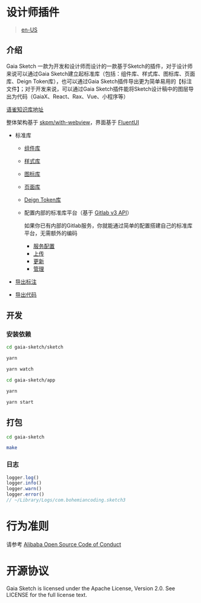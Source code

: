# 设计师插件

> [en-US](./README_en.md)

## 介绍

Gaia Sketch 一款为开发和设计师而设计的一款基于Sketch的插件，对于设计师来说可以通过Gaia Sketch建立起标准库（包括：组件库、样式库、图标库、页面库、Deign Token库），也可以通过Gaia Sketch插件导出更为简单易用的【标注文件】；对于开发来说，可以通过Gaia Sketch插件能将Sketch设计稿中的图层导出为代码（GaiaX、React、Rax、Vue、小程序等）

[语雀知识库地址](https://www.yuque.com/youku-gaia/gaia-sketch)

整体架构基于 [skpm/with-webview](https://github.com/skpm/with-webview)，界面基于 [FluentUI](https://github.com/microsoft/fluentui) 

* 标准库

  * [组件库](./docs/zh-CN/component.md)
  * [样式库](./docs/zh-CN/style.md)
  * [图标库](./docs/zh-CN/iconfont.md)
  * [页面库](./docs/zh-CN/page.md)
  * [Deign Token库](./docs/zh-CN/design-token.md)

  * 配置内部的标准库平台（基于 [Gitlab v3 API](https://gitlab.com/gitlab-org/gitlab-foss/-/tree/8-16-stable)）

    如果你已有内部的Gitlab服务，你就能通过简单的配置搭建自己的标准库平台，无需额外的编码

    * [服务配置](./docs/zh-CN/server.md)
    * [上传](./docs/zh-CN/upload.md)
    * [更新](./docs/zh-CN/update.md)
    * [管理](./docs/zh-CN/management.md)

* [导出标注](./docs/zh-CN/export-measure.md)

* [导出代码](./docs/zh-CN/export-code.md)

## 开发
   
### 安装依赖
```sh
cd gaia-sketch/sketch 

yarn

yarn watch
```

```sh
cd gaia-sketch/app

yarn

yarn start
```

## 打包

```sh
cd gaia-sketch

make
```

### 日志
```js
logger.log()
logger.info()
logger.warn()
logger.error()
// ~/Library/Logs/com.bohemiancoding.sketch3
```


# 行为准则

请参考 [Alibaba Open Source Code of Conduct](https://github.com/AlibabaDR/community/blob/master/CODE_OF_CONDUCT_zh.md)


# 开源协议

Gaia Sketch is licensed under the Apache License, Version 2.0. See LICENSE for the full license text.
